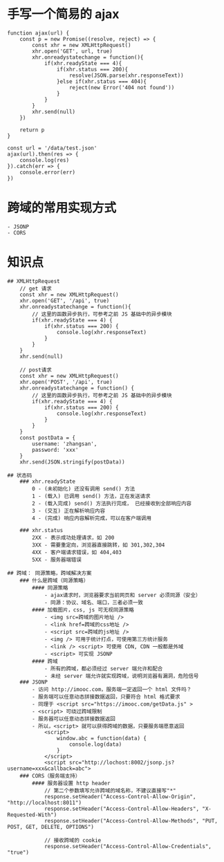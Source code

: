# 手写一个简易的 ajax
    function ajax(url) {
        const p = new Promise((resolve, reject) => {
            const xhr = new XMLHttpRequest()
            xhr.open('GET', url, true)
            xhr.onreadystatechange = function(){
                if(xhr.readyState === 4){
                    if(xhr.status === 200){
                        resolve(JSON.parse(xhr.responseText))
                    }else if(xhr.status === 404){
                        reject(new Error('404 not found'))
                    }
                }
            }
            xhr.send(null)
        })

        return p
    }

    const url = '/data/test.json'
    ajax(url).then(res => {
        console.log(res)
    }).catch(err => {
        console.error(err)
    })

# 跨域的常用实现方式
    - JSONP
    - CORS

# 知识点
    ## XMLHttpRequest
        // get 请求
        const xhr = new XMLHttpRequest()
        xhr.open('GET', '/api', true)
        xhr.onreadystatechange = function(){
            // 这里的函数异步执行，可参考之前 JS 基础中的异步模块
            if(xhr.readyState === 4) {
                if(xhr.status === 200) {
                    console.log(xhr.responseText)
                }
            }
        }
        xhr.send(null)

        // post请求
        const xhr = new XMLHttpRequest()
        xhr.open('POST', '/api', true)
        xhr.onreadystatechange = function() {
            // 这里的函数异步执行，可参考之前 JS 基础中的异步模块
            if(xhr.readyState === 4) {
                if(xhr.status === 200) {
                    console.log(xhr.responseText)
                }
            }
        }
        const postData = {
            username: 'zhangsan',
            password: 'xxx'
        }
        xhr.send(JSON.stringify(postData))

    ## 状态码
        ### xhr.readyState
            0 - (未初始化) 还没有调用 send() 方法
            1 - (载入) 已调用 send() 方法，正在发送请求
            2 - (载入完成) send() 方法执行完成， 已经接收到全部响应内容
            3 - (交互) 正在解析响应内容
            4 - (完成) 响应内容解析完成，可以在客户端调用

        ### xhr.status
            2XX - 表示成功处理请求，如 200
            3XX - 需要重定向，浏览器直接跳转，如 301,302,304
            4XX - 客户端请求错误，如 404,403
            5XX - 服务器端错误

    ## 跨域： 同源策略，跨域解决方案
        ### 什么是跨域（同源策略）
            #### 同源策略
                - ajax请求时，浏览器要求当前网页和 server 必须同源（安全）
                - 同源：协议、域名、端口，三者必须一致
            #### 加载图片，css, js 可无视同源策略
                - <img src=跨域的图片地址 />
                - <link href=跨域的css地址 />
                - <script src=跨域的js地址 />
                - <img /> 可用于统计打点，可使用第三方统计服务
                - <link /> <script> 可使用 CDN, CDN 一般都是外域
                - <script> 可实现 JSONP
            #### 跨域
                - 所有的跨域，都必须经过 server 端允许和配合
                - 未经 server 端允许就实现跨域，说明浏览器有漏洞，危险信号
        ### JSONP
            - 访问 http://imooc.com，服务端一定返回一个 html 文件吗？
            - 服务端可以任意动态拼接数据返回，只要符合 html 格式要求
            - 同理于 <script src="https://imooc.com/getData.js" >
            - <script> 可绕过跨域限制
            - 服务器可以任意动态拼接数据返回
            - 所以，<script> 就可以获得跨域的数据，只要服务端愿意返回
                <script>
                    window.abc = function(data) {
                        console.log(data)
                    }
                </script>
                <script src="http://lochost:8002/jsonp.js?username=xxx&callback=abc">
        ### CORS（服务端支持）
            #### 服务器设置 http header
                // 第二个参数填写允许跨域的域名称，不建议直接写"*"
                response.setHeader("Access-Control-Allow-Origin", "http://localhost:8011")
                response.setHeader("Access-Control-Allow-Headers", "X-Requested-With")
                response.setHeader("Access-Control-Allow-Methods", "PUT, POST, GET, DELETE, OPTIONS")

                // 接收跨域的 cookie
                response.setHeader("Access-Control-Allow-Credentials", "true")


